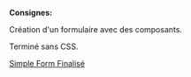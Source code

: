 **Consignes:**

Création d'un formulaire avec des composants.

Terminé sans CSS.

[Simple Form Finalisé](https://www.figma.com/file/xmRxbendf1kDoS3nfYhUNh/SimpleForm?node-id=0%3A1)
